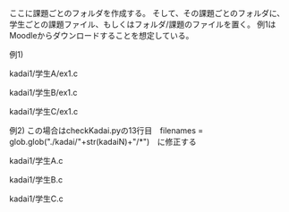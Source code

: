 ここに課題ごとのフォルダを作成する。
そして、その課題ごとのフォルダに、学生ごとの課題ファイル、もしくはフォルダ/課題のファイルを置く。
例1はMoodleからダウンロードすることを想定している。

例1)

kadai1/学生A/ex1.c

kadai1/学生B/ex1.c

kadai1/学生C/ex1.c

例2)   この場合はcheckKadai.pyの13行目　filenames = glob.glob("./kadai/"+str(kadaiN)+"/*")　に修正する

kadai1/学生A.c

kadai1/学生B.c

kadai1/学生C.c
